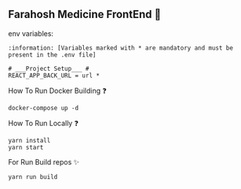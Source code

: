 ## Farahosh Medicine FrontEnd :rocket:

env variables:

    :information: [Variables marked with * are mandatory and must be present in the .env file]

    # ___Project Setup___ #
    REACT_APP_BACK_URL = url *


How To Run Docker Building :question:

    docker-compose up -d

How To Run Locally :question:

    yarn install 
    yarn start


For Run Build repos :sparkles:

    yarn run build
